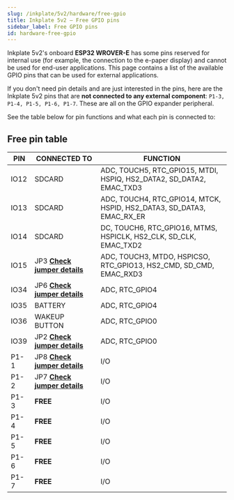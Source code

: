 ```yaml
---  
slug: /inkplate/5v2/hardware/free-gpio  
title: Inkplate 5v2 – Free GPIO pins  
sidebar_label: Free GPIO pins  
id: hardware-free-gpio      
---
```


Inkplate 5v2's onboard **ESP32 WROVER-E** has some pins reserved for internal use (for example, the connection to the e-paper display) and cannot be used for end-user applications. This page contains a list of the available GPIO pins that can be used for external applications.

If you don't need pin details and are just interested in the pins, here are the Inkplate 5v2 pins that are **not connected to any external component**:
``P1-3, P1-4, P1-5, P1-6, P1-7``. These are all on the GPIO expander peripheral.

<CenteredImage src="/img/5v2/free_pins.webp" alt="Inkplate 5v2 free pins" caption="Inkplate 5v2 free pins" />

See the table below for pin functions and what each pin is connected to:

## Free pin table

| **PIN** | **CONNECTED TO** | **FUNCTION**                                                          |
|---------|------------------|-----------------------------------------------------------------------|
| IO12    | SDCARD           | ADC, TOUCH5, RTC_GPIO15, MTDI, HSPIQ, HS2_DATA2, SD_DATA2, EMAC_TXD3  |
| IO13    | SDCARD           | ADC, TOUCH4, RTC_GPIO14, MTCK, HSPID, HS2_DATA3, SD_DATA3, EMAC_RX_ER |
| IO14    | SDCARD           | DC, TOUCH6, RTC_GPIO16, MTMS, HSPICLK, HS2_CLK, SD_CLK, EMAC_TXD2     |
| IO15    | JP3 [**Check jumper details**](/documentation/inkplate/5v2/hardware/jumpers/#board-jumpers)             | ADC, TOUCH3, MTDO, HSPICSO, RTC_GPIO13, HS2_CMD, SD_CMD, EMAC_RXD3    |
| IO34    | JP6 [**Check jumper details**](/documentation/inkplate/5v2/hardware/jumpers/#board-jumpers)             | ADC, RTC_GPIO4                                                        |
| IO35    | BATTERY          | ADC, RTC_GPIO4                                                        |
| IO36    | WAKEUP BUTTON    | ADC, RTC_GPIO0                                                        |
| IO39    | JP2 [**Check jumper details**](/documentation/inkplate/5v2/hardware/jumpers/#board-jumpers)             | ADC, RTC_GPIO0                                                        |
| P1-1    | JP8 [**Check jumper details**](/documentation/inkplate/5v2/hardware/jumpers/#board-jumpers)             | I/O                                                                   |
| P1-2    | JP7 [**Check jumper details**](/documentation/inkplate/5v2/hardware/jumpers/#board-jumpers)             | I/O                                                                   |
| P1-3    | **FREE**         | I/O                                                                   |
| P1-4    | **FREE**         | I/O                                                                   |
| P1-5    | **FREE**         | I/O                                                                   |
| P1-6    | **FREE**         | I/O                                                                   |
| P1-7    | **FREE**         | I/O                                                                   |